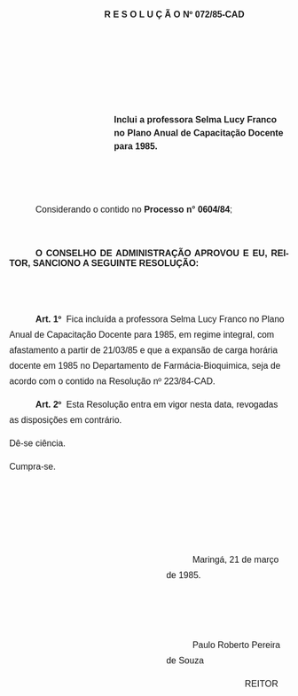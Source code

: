 <body lang=PT-BR style='tab-interval:35.4pt'>

<div class=Section1>

<p class=MsoNormal align=center style='margin-left:64.8pt;text-align:center;
text-indent:3.6pt;line-height:18.0pt'><b><span style='font-size:12.0pt;
mso-bidi-font-size:10.0pt;font-family:Arial;mso-fareast-font-family:Batang'>R E
S O L U Ç Ã O Nº 072/85-CAD<o:p></o:p></span></b></p>

<p class=MsoNormal align=center style='margin-left:64.8pt;text-align:center;
text-indent:3.6pt;line-height:18.0pt'><b><span style='font-size:12.0pt;
mso-bidi-font-size:10.0pt;font-family:Arial;mso-fareast-font-family:Batang'><![if !supportEmptyParas]>&nbsp;<![endif]><o:p></o:p></span></b></p>

<p class=MsoNormal style='margin-left:64.8pt;text-indent:3.6pt;line-height:
18.0pt'><span style='font-size:12.0pt;mso-bidi-font-size:10.0pt;font-family:
Arial;mso-fareast-font-family:Batang'><span style='mso-tab-count:7'>                                                                       </span><o:p></o:p></span></p>

<p class=MsoNormal style='margin-left:64.8pt;text-indent:3.6pt;line-height:
18.0pt'><span style='font-size:12.0pt;mso-bidi-font-size:10.0pt;font-family:
Arial;mso-fareast-font-family:Batang'><![if !supportEmptyParas]>&nbsp;<![endif]><o:p></o:p></span></p>

<p class=MsoNormal style='margin-left:64.8pt;text-indent:3.6pt;line-height:
18.0pt'><span style='font-size:12.0pt;mso-bidi-font-size:10.0pt;font-family:
Arial;mso-fareast-font-family:Batang'><![if !supportEmptyParas]>&nbsp;<![endif]><o:p></o:p></span></p>

<p class=MsoNormal style='margin-left:141.6pt;line-height:18.0pt'><b><span
style='font-size:12.0pt;mso-bidi-font-size:10.0pt;font-family:Arial;mso-fareast-font-family:
Batang'>Inclui a professora Selma Lucy Franco no Plano Anual de Capacitação
Docente para 1985.<o:p></o:p></span></b></p>

<p class=MsoNormal style='line-height:18.0pt'><span style='font-size:12.0pt;
mso-bidi-font-size:10.0pt;font-family:Arial;mso-fareast-font-family:Batang'><![if !supportEmptyParas]>&nbsp;<![endif]><o:p></o:p></span></p>

<p class=MsoNormal style='line-height:18.0pt'><span style='font-size:12.0pt;
mso-bidi-font-size:10.0pt;font-family:Arial;mso-fareast-font-family:Batang'><![if !supportEmptyParas]>&nbsp;<![endif]><o:p></o:p></span></p>

<p class=MsoNormal style='margin-bottom:19.8pt;text-indent:35.4pt;line-height:
18.0pt'><span style='font-size:12.0pt;mso-bidi-font-size:10.0pt;font-family:
Arial;mso-fareast-font-family:Batang'>Considerando o contido no <b>Processo n°
0604/84</b>;<o:p></o:p></span></p>

<p class=MsoNormal align=center style='text-align:center'><span
style='font-size:12.0pt;mso-bidi-font-size:10.0pt;font-family:Arial;mso-fareast-font-family:
Batang'><![if !supportEmptyParas]>&nbsp;<![endif]><o:p></o:p></span></p>

<p class=MsoNormal style='text-align:justify;text-indent:35.4pt'><b><span
style='font-size:12.0pt;mso-bidi-font-size:10.0pt;font-family:Arial;mso-fareast-font-family:
Batang'>O CONSELHO DE ADMINISTRAÇÃO APROVOU E EU, REITOR, SANCIONO A SEGUINTE
RESOLUÇÃO:<o:p></o:p></span></b></p>

<p class=MsoNormal align=center style='text-align:center'><b><span
style='font-size:12.0pt;mso-bidi-font-size:10.0pt;font-family:Arial;mso-fareast-font-family:
Batang'><![if !supportEmptyParas]>&nbsp;<![endif]><o:p></o:p></span></b></p>

<p class=MsoNormal align=center style='text-align:center'><span
style='font-size:12.0pt;mso-bidi-font-size:10.0pt;font-family:Arial;mso-fareast-font-family:
Batang'><![if !supportEmptyParas]>&nbsp;<![endif]><o:p></o:p></span></p>

<p class=MsoNormal style='text-indent:35.4pt;line-height:21.0pt'><b><span
style='font-size:12.0pt;mso-bidi-font-size:10.0pt;font-family:Arial;mso-fareast-font-family:
Batang'>Art. 1º</span></b><span style='font-size:12.0pt;mso-bidi-font-size:
10.0pt;font-family:Arial;mso-fareast-font-family:Batang'><span
style="mso-spacerun: yes">  </span>Fica incluída a professora Selma Lucy Franco
no Plano Anual de Capacitação Docente para 1985, em regime integral, com
afastamento a partir de 21/03/85 e que a expansão de carga horária docente em
1985 no Departamento de Farmácia-Bioquimica, seja de acordo com o contido na
Resolução nº 223/84-CAD.<o:p></o:p></span></p>

<p class=MsoNormal style='text-indent:35.4pt;line-height:21.0pt'><b><span
style='font-size:12.0pt;mso-bidi-font-size:10.0pt;font-family:Arial;mso-fareast-font-family:
Batang'>Art. 2º</span></b><span style='font-size:12.0pt;mso-bidi-font-size:
10.0pt;font-family:Arial;mso-fareast-font-family:Batang'><span
style="mso-spacerun: yes">  </span>Esta Resolução entra em vigor nesta data,
revogadas as disposições em contrário.<o:p></o:p></span></p>

<p class=MsoNormal style='line-height:21.0pt'><span style='font-size:12.0pt;
mso-bidi-font-size:10.0pt;font-family:Arial;mso-fareast-font-family:Batang'>Dê-se
ciência.<o:p></o:p></span></p>

<p class=MsoNormal style='line-height:21.0pt'><span style='font-size:12.0pt;
mso-bidi-font-size:10.0pt;font-family:Arial;mso-fareast-font-family:Batang'>Cumpra-se.<o:p></o:p></span></p>

<p class=MsoNormal style='line-height:21.0pt'><span style='font-size:12.0pt;
mso-bidi-font-size:10.0pt;font-family:Arial;mso-fareast-font-family:Batang'><![if !supportEmptyParas]>&nbsp;<![endif]><o:p></o:p></span></p>

<p class=MsoNormal style='line-height:21.0pt'><span style='font-size:12.0pt;
mso-bidi-font-size:10.0pt;font-family:Arial;mso-fareast-font-family:Batang'><![if !supportEmptyParas]>&nbsp;<![endif]><o:p></o:p></span></p>

<p class=MsoNormal style='line-height:21.0pt'><span style='font-size:12.0pt;
mso-bidi-font-size:10.0pt;font-family:Arial;mso-fareast-font-family:Batang'><![if !supportEmptyParas]>&nbsp;<![endif]><o:p></o:p></span></p>

<p class=MsoNormal style='margin-left:212.4pt;text-indent:35.4pt;line-height:
21.0pt'><span style='font-size:12.0pt;mso-bidi-font-size:10.0pt;font-family:
Arial;mso-fareast-font-family:Batang'>Maringá, 21 de março de 1985.<o:p></o:p></span></p>

<p class=MsoNormal style='line-height:21.0pt'><span style='font-size:12.0pt;
mso-bidi-font-size:10.0pt;font-family:Arial;mso-fareast-font-family:Batang'><![if !supportEmptyParas]>&nbsp;<![endif]><o:p></o:p></span></p>

<p class=MsoNormal style='line-height:21.0pt'><span style='font-size:12.0pt;
mso-bidi-font-size:10.0pt;font-family:Arial;mso-fareast-font-family:Batang'><![if !supportEmptyParas]>&nbsp;<![endif]><o:p></o:p></span></p>

<p class=MsoNormal style='margin-left:212.4pt;text-indent:35.4pt;line-height:
21.0pt'><span style='font-size:12.0pt;mso-bidi-font-size:10.0pt;font-family:
Arial;mso-fareast-font-family:Batang'>Paulo Roberto Pereira de Souza<o:p></o:p></span></p>

<p class=MsoNormal style='margin-left:283.2pt;text-indent:35.4pt;line-height:
21.0pt'><span style='font-size:12.0pt;mso-bidi-font-size:10.0pt;font-family:
Arial;mso-fareast-font-family:Batang'>REITOR<o:p></o:p></span></p>

<p class=MsoNormal style='line-height:21.0pt'><span style='font-size:12.0pt;
mso-bidi-font-size:10.0pt;font-family:Arial;mso-fareast-font-family:Batang'><![if !supportEmptyParas]>&nbsp;<![endif]><o:p></o:p></span></p>

</div>

</body>
